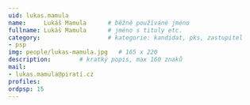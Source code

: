 ```yaml
---
uid: lukas.mamula
name:     Lukáš Mamula  	# běžně používáné jméno
fullname: Lukáš Mamula  	# jméno s tituly etc.
category:                 	# kategorie: kandidat, pks, zastupitel
- psp
img: people/lukas-mamula.jpg   # 165 x 220
description:    	# kratký popis, max 160 znaků
mail:
- lukas.mamula@pirati.cz
profiles:
ordpsp: 15
---
```

